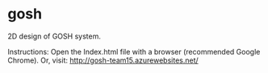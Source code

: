 # gosh
2D design of GOSH system.

Instructions: 
Open the Index.html file with a browser (recommended Google Chrome).
Or, visit: http://gosh-team15.azurewebsites.net/
